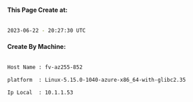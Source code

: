 
   
#### This Page Create at:

```bash

2023-06-22 - 20:27:30 UTC

```

#### Create By Machine:

```bash

Host Name : fv-az255-852

platform  : Linux-5.15.0-1040-azure-x86_64-with-glibc2.35

Ip Local  : 10.1.1.53

```

